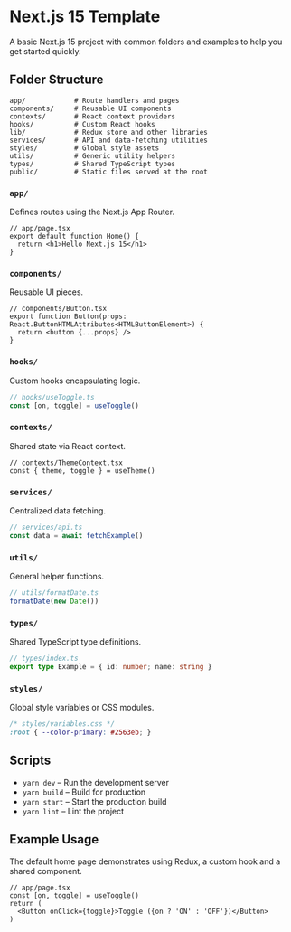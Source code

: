 # Next.js 15 Template

A basic Next.js 15 project with common folders and examples to help you get started quickly.

## Folder Structure

```
app/            # Route handlers and pages
components/     # Reusable UI components
contexts/       # React context providers
hooks/          # Custom React hooks
lib/            # Redux store and other libraries
services/       # API and data-fetching utilities
styles/         # Global style assets
utils/          # Generic utility helpers
types/          # Shared TypeScript types
public/         # Static files served at the root
```

### `app/`
Defines routes using the Next.js App Router.
```tsx
// app/page.tsx
export default function Home() {
  return <h1>Hello Next.js 15</h1>
}
```

### `components/`
Reusable UI pieces.
```tsx
// components/Button.tsx
export function Button(props: React.ButtonHTMLAttributes<HTMLButtonElement>) {
  return <button {...props} />
}
```

### `hooks/`
Custom hooks encapsulating logic.
```ts
// hooks/useToggle.ts
const [on, toggle] = useToggle()
```

### `contexts/`
Shared state via React context.
```tsx
// contexts/ThemeContext.tsx
const { theme, toggle } = useTheme()
```

### `services/`
Centralized data fetching.
```ts
// services/api.ts
const data = await fetchExample()
```

### `utils/`
General helper functions.
```ts
// utils/formatDate.ts
formatDate(new Date())
```

### `types/`
Shared TypeScript type definitions.
```ts
// types/index.ts
export type Example = { id: number; name: string }
```

### `styles/`
Global style variables or CSS modules.
```css
/* styles/variables.css */
:root { --color-primary: #2563eb; }
```

## Scripts

- `yarn dev` – Run the development server
- `yarn build` – Build for production
- `yarn start` – Start the production build
- `yarn lint` – Lint the project

## Example Usage
The default home page demonstrates using Redux, a custom hook and a shared component.
```tsx
// app/page.tsx
const [on, toggle] = useToggle()
return (
  <Button onClick={toggle}>Toggle ({on ? 'ON' : 'OFF'})</Button>
)
```
